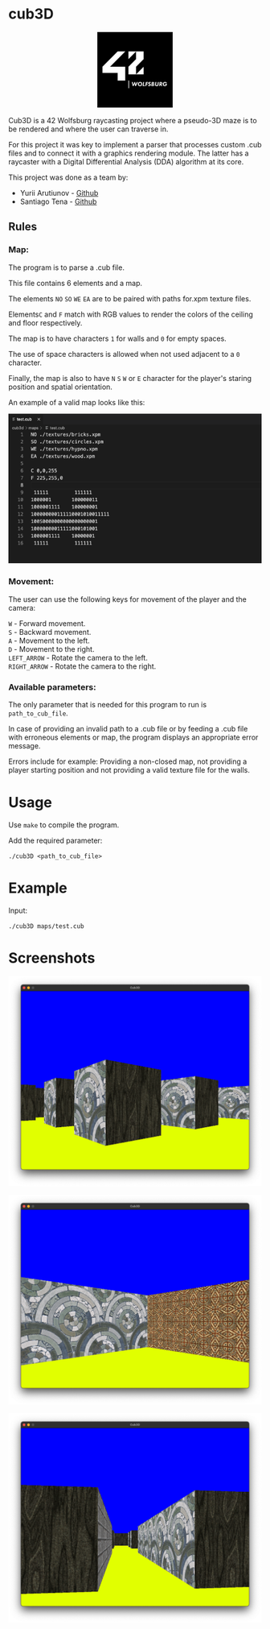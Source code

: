 # cub3D
 
<p align="center">
<img src="https://github.com/santiagotena/assets/blob/master/logos/42%20logo.jpeg?raw=true" alt="42 Wolfsburg Logo" width="150" height="150">
</p>
 
Cub3D is a 42 Wolfsburg raycasting project where a pseudo-3D maze is to be rendered and where the user can traverse in.

For this project it was key to implement a parser that processes custom .cub files and to connect it with a graphics rendering module. 
The latter has a raycaster with a Digital Differential Analysis (DDA) algorithm at its core.

This project was done as a team by:
<ul>
<li> Yurii Arutiunov - <a href="https://github.com/yarutiun">Github</a></li>
<li> Santiago Tena - <a href="https://github.com/santiagotena">Github</a> </li>
</ul>
 
## Rules

### Map:

The program is to parse a .cub file.

This file contains 6 elements and a map.

The elements `NO` `SO` `WE` `EA` are to be paired with paths for.xpm texture files.

Elements`C` and `F` match with RGB values to render the colors of the ceiling and floor respectively.

The map is to have characters `1` for walls and `0` for empty spaces.

The use of space characters is allowed when not used adjacent to a `0` character.

Finally, the map is also to have `N` `S` `W` or `E` character for the player's staring position and spatial orientation.

An example of a valid map looks like this:
<p align="center">
<img src="https://github.com/yarutiun/Cub3D/blob/main/screenshots/test_map.png?raw=true" alt="Map.cub example image">
</p>

### Movement:

The user can use the following keys for movement of the player and the camera:

`W` - Forward movement.<br>
`S` - Backward movement.<br>
`A` - Movement to the left.<br>
`D` - Movement to the right.<br>
`LEFT_ARROW` - Rotate the camera to the left.<br>
`RIGHT_ARROW` - Rotate the camera to the right.

### Available parameters:
 
The only parameter that is needed for this program to run is `path_to_cub_file`.
 
In case of providing an invalid path to a .cub file or by feeding a .cub file with erroneous elements or map,
the program displays an appropriate error message.

Errors include for example: Providing a non-closed map, not providing a player starting position and not 
providing a valid texture file for the walls.
 
# Usage
 
Use `make` to compile the program.
 
Add the required parameter:
 
```
./cub3D <path_to_cub_file>
```
 
# Example
 
Input:
 
```
./cub3D maps/test.cub
```
 
# Screenshots

<p align="center">
<img src="https://github.com/yarutiun/Cub3D/blob/main/screenshots/cube01.png?raw=true" alt="Cub3d example image">
</p>
<p align="center">
<img src="https://github.com/yarutiun/Cub3D/blob/main/screenshots/cube02.png?raw=true" alt="Cub3d example image">
</p>
<p align="center">
<img src="https://github.com/yarutiun/Cub3D/blob/main/screenshots/cube03.png?raw=true" alt="Cub3d example image">
</p>
